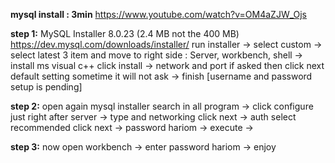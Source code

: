
**mysql install : 3min**
https://www.youtube.com/watch?v=OM4aZJW_Ojs

**step 1:**
MySQL Installer 8.0.23 (2.4 MB not the 400 MB) https://dev.mysql.com/downloads/installer/
run installer -> select custom -> select latest 3 item and move to right side : Server, workbench, shell -> install ms visual c++ click install -> network and port if asked then click next default setting sometime it will not ask -> finish [username and password setup is pending]

**step 2:**
open again mysql installer search in all program -> click configure just right after server -> type and networking click next -> auth select recommended click next -> password hariom -> execute -> 

**step 3:**
now open workbench -> enter password hariom -> enjoy
